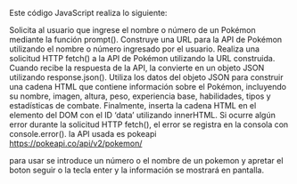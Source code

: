 Este código JavaScript realiza lo siguiente:

Solicita al usuario que ingrese el nombre o número de un Pokémon mediante la función prompt().
Construye una URL para la API de Pokémon utilizando el nombre o número ingresado por el usuario.
Realiza una solicitud HTTP fetch() a la API de Pokémon utilizando la URL construida.
Cuando recibe la respuesta de la API, la convierte en un objeto JSON utilizando response.json().
Utiliza los datos del objeto JSON para construir una cadena HTML que contiene información sobre el Pokémon, incluyendo su nombre, imagen, altura, peso, experiencia base, habilidades, tipos y estadísticas de combate.
Finalmente, inserta la cadena HTML en el elemento del DOM con el ID ‘data’ utilizando innerHTML.
Si ocurre algún error durante la solicitud HTTP fetch(), el error se registra en la consola con console.error().
la API usada es pokeapi https://pokeapi.co/api/v2/pokemon/

para usar se introduce un número o el nombre de un pokemon y apretar el boton seguir o la tecla enter y la información se mostrará en pantalla.